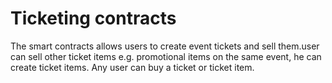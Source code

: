 # Ticketing contracts
The smart contracts allows users to create event tickets and sell them.user can sell other ticket items e.g. promotional items on the same event, he can create ticket items. Any user can buy a ticket or ticket item.
